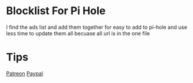 # Blocklist For Pi Hole
I find the ads list and add them together for easy to add to pi-hole and use less time to update them all becuase all url is in the one file

# Tips
[Patreon](https://www.patreon.com/outapzaza)
[Paypal](paypal.me/outapzaza)
